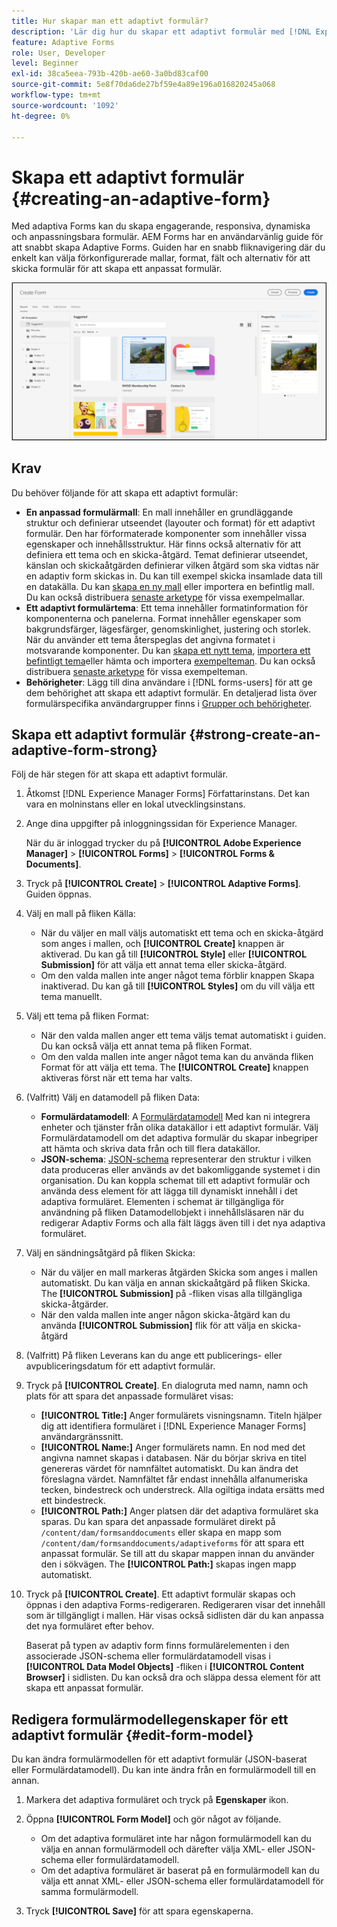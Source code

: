 ```yaml
---
title: Hur skapar man ett adaptivt formulär?
description: 'Lär dig hur du skapar ett adaptivt formulär med [!DNL Experience Manager Forms]. Adaptiva Forms är responsiva HTML5-formulär som effektiviserar informationsinsamling och -bearbetning. Mer information om hur du skapar ett adaptivt formulär baserat på en formulärdatamodell och ett XML- eller JSON-schema. '
feature: Adaptive Forms
role: User, Developer
level: Beginner
exl-id: 38ca5eea-793b-420b-ae60-3a0bd83caf00
source-git-commit: 5e8f70da6de27bf59e4a89e196a016820245a068
workflow-type: tm+mt
source-wordcount: '1092'
ht-degree: 0%

---
```


# Skapa ett adaptivt formulär {#creating-an-adaptive-form}


Med adaptiva Forms kan du skapa engagerande, responsiva, dynamiska och anpassningsbara formulär. AEM Forms har en användarvänlig guide för att snabbt skapa Adaptive Forms. Guiden har en snabb fliknavigering där du enkelt kan välja förkonfigurerade mallar, format, fält och alternativ för att skicka formulär för att skapa ett anpassat formulär.

<!-- 

You can choose to create an Adaptive Form based on a form model or schema or without a form model. It is important to carefully choose the form model that not only suits your requirements but extends your existing infrastructural investments and assets. You get to choose from the following options to create an Adaptive Form: 

-->

![Guide för att skapa ett adaptivt formulär](/help/release-notes/assets/wizard.png)

<!-- 

Adaptive Forms allow you to create forms that are engaging, responsive, dynamic, and adaptive. [!DNL AEM Forms] provides an intuitive wizard and out-of-the-box components to create Adaptive Forms. You can choose to create an Adaptive Form based on a form model or schema or without a form model. It is important to carefully choose the form model that not only suits your requirements but extends your existing infrastructural investments and assets. You get to choose from the following options to create an Adaptive Form:

* **Using a form data model**
  [Data integration](data-integration.md) lets you integrate entities and services from disparate data sources in to a Form Data Model that you can use to create Adaptive Forms. Choose Form Data Model if the Adaptive Form you are creating involves fetching and write data from and to multiple data source.

  <!--  * **Using an XDP Form Template**
   It is an ideal form model if you have investments in XFA-based or XDP forms. It provides a direct way to convert your XFA-based forms into Adaptive Forms. Any existing XFA rules are retained in the associated Adaptive Forms. The resulting Adaptive Forms support XFA constructs, such as validations, events, properties, and patterns. 

* **Using an XML Schema Definition (XSD) or a JSON Schema**
   XML and JSON schemas represent the structure in which data is produced or consumed by the back-end system in your organization. You can associate the schema to an Adaptive Form and use its elements to add dynamic content to the Adaptive Form. The elements of the schema will be available for use in the Data Model Objects tab of the Content browser when authoring Adaptive Forms.

* **Using none or without a form model**
   Adaptive Forms created with this option don’t use any form model. The data XML generated from such forms has flat structure with fields and corresponding values. -->

## Krav

Du behöver följande för att skapa ett adaptivt formulär:

* **En anpassad formulärmall**: En mall innehåller en grundläggande struktur och definierar utseendet (layouter och format) för ett adaptivt formulär. Den har förformaterade komponenter som innehåller vissa egenskaper och innehållsstruktur. Här finns också alternativ för att definiera ett tema och en skicka-åtgärd. Temat definierar utseendet, känslan och skickaåtgärden definierar vilken åtgärd som ska vidtas när en adaptiv form skickas in. Du kan till exempel skicka insamlade data till en datakälla. Du kan [skapa en ny mall](template-editor.md) eller importera en befintlig mall. Du kan också distribuera [senaste arketype](https://experienceleague.adobe.com/docs/experience-manager-core-components/using/developing/archetype/using.html?lang=en#:~:text=The%20AEM%20Archetype%20is%20made%20up%20of%20modules%3A,and%20request%20filters.%20it.tests%3A%20are%20Java-based%20integration%20tests.) för vissa exempelmallar.
* **Ett adaptivt formulärtema**: Ett tema innehåller formatinformation för komponenterna och panelerna. Format innehåller egenskaper som bakgrundsfärger, lägesfärger, genomskinlighet, justering och storlek. När du använder ett tema återspeglas det angivna formatet i motsvarande komponenter. Du kan [skapa ett nytt tema](themes.md), [importera ett befintligt tema](import-export-forms-templates.md#uploading-a-theme)eller hämta och importera [exempelteman](https://documentcloud.adobe.com/link/track?uri=urn:aaid:scds:US:2779f80e-16ba-4cd1-a96f-8e2b53f3be25). Du kan också distribuera [senaste arketype](https://experienceleague.adobe.com/docs/experience-manager-core-components/using/developing/archetype/using.html?lang=en#:~:text=The%20AEM%20Archetype%20is%20made%20up%20of%20modules%3A,and%20request%20filters.%20it.tests%3A%20are%20Java-based%20integration%20tests.) för vissa exempelteman.
* **Behörigheter**: Lägg till dina användare i [!DNL forms-users] för att ge dem behörighet att skapa ett adaptivt formulär. En detaljerad lista över formulärspecifika användargrupper finns i [Grupper och behörigheter](forms-groups-privileges-tasks.md).

## Skapa ett adaptivt formulär {#strong-create-an-adaptive-form-strong}

Följ de här stegen för att skapa ett adaptivt formulär.

1. Åtkomst [!DNL Experience Manager Forms] Författarinstans. Det kan vara en molninstans eller en lokal utvecklingsinstans.

1. Ange dina uppgifter på inloggningssidan för Experience Manager.

   När du är inloggad trycker du på **[!UICONTROL Adobe Experience Manager]** > **[!UICONTROL Forms]** > **[!UICONTROL Forms & Documents]**.

1. Tryck på **[!UICONTROL Create]**  > **[!UICONTROL Adaptive Forms]**. Guiden öppnas.
1. Välj en mall på fliken Källa:
   * När du väljer en mall väljs automatiskt ett tema och en skicka-åtgärd som anges i mallen, och **[!UICONTROL Create]** knappen är aktiverad. Du kan gå till **[!UICONTROL Style]** eller **[!UICONTROL Submission]** för att välja ett annat tema eller skicka-åtgärd.
   * Om den valda mallen inte anger något tema förblir knappen Skapa inaktiverad. Du kan gå till **[!UICONTROL Styles]** om du vill välja ett tema manuellt.
1. Välj ett tema på fliken Format:
   * När den valda mallen anger ett tema väljs temat automatiskt i guiden. Du kan också välja ett annat tema på fliken Format.
   * Om den valda mallen inte anger något tema kan du använda fliken Format för att välja ett tema. The **[!UICONTROL Create]** knappen aktiveras först när ett tema har valts.
1. (Valfritt) Välj en datamodell på fliken Data:
   * **Formulärdatamodell**: A [Formulärdatamodell](data-integration.md) Med kan ni integrera enheter och tjänster från olika datakällor i ett adaptivt formulär. Välj Formulärdatamodell om det adaptiva formulär du skapar inbegriper att hämta och skriva data från och till flera datakällor.
   * **JSON-schema**: [JSON-schema](adaptive-form-json-schema-form-model.md) representerar den struktur i vilken data produceras eller används av det bakomliggande systemet i din organisation. Du kan koppla schemat till ett adaptivt formulär och använda dess element för att lägga till dynamiskt innehåll i det adaptiva formuläret. Elementen i schemat är tillgängliga för användning på fliken Datamodellobjekt i innehållsläsaren när du redigerar Adaptiv Forms och alla fält läggs även till i det nya adaptiva formuläret.
1. Välj en sändningsåtgärd på fliken Skicka:
   * När du väljer en mall markeras åtgärden Skicka som anges i mallen automatiskt. Du kan välja en annan skickaåtgärd på fliken Skicka. The **[!UICONTROL  Submission]** på -fliken visas alla tillgängliga skicka-åtgärder.
   * När den valda mallen inte anger någon skicka-åtgärd kan du använda **[!UICONTROL  Submission]** flik för att välja en skicka-åtgärd

1. (Valfritt) På fliken Leverans kan du ange ett publicerings- eller avpubliceringsdatum för ett adaptivt formulär.

1. Tryck på **[!UICONTROL Create]**. En dialogruta med namn, namn och plats för att spara det anpassade formuläret visas:

   * **[!UICONTROL Title:]** Anger formulärets visningsnamn. Titeln hjälper dig att identifiera formuläret i [!DNL Experience Manager Forms] användargränssnitt.
   * **[!UICONTROL Name:]** Anger formulärets namn. En nod med det angivna namnet skapas i databasen. När du börjar skriva en titel genereras värdet för namnfältet automatiskt. Du kan ändra det föreslagna värdet. Namnfältet får endast innehålla alfanumeriska tecken, bindestreck och understreck. Alla ogiltiga indata ersätts med ett bindestreck.
   * **[!UICONTROL Path:]** Anger platsen där det adaptiva formuläret ska sparas. Du kan spara det anpassade formuläret direkt på `/content/dam/formsanddocuments` eller skapa en mapp som `/content/dam/formsanddocuments/adaptiveforms` för att spara ett anpassat formulär. Se till att du skapar mappen innan du använder den i sökvägen. The **[!UICONTROL Path:]** skapas ingen mapp automatiskt.

1. Tryck på **[!UICONTROL Create]**. Ett adaptivt formulär skapas och öppnas i den adaptiva Forms-redigeraren. Redigeraren visar det innehåll som är tillgängligt i mallen. Här visas också sidlisten där du kan anpassa det nya formuläret efter behov.

   Baserat på typen av adaptiv form finns formulärelementen i den associerade <!--XFA form template, XML schema or --> JSON-schema eller formulärdatamodell visas i **[!UICONTROL Data Model Objects]** -fliken i **[!UICONTROL Content Browser]** i sidlisten. Du kan också dra och släppa dessa element för att skapa ett anpassat formulär.

<!-- ## Create an Adaptive Form based on a Form Data Model {#fdm}

[Data integration](data-integration.md) lets you integrate multiple data sources and bring their entities and services together to create a form data model. It is an extension of JSON schema. You can use a Form Data Model to create an Adaptive Form. The entities or data model objects configured in a Form Data Model are available as data model objects for form authoring. They are bound to respective data sources and used to prefill a form and write submitted data back to the respective data sources. You can also call services configured in a Form Data Model using Adaptive Form rules.

To use a Form Data Model for creating an Adaptive Form:

1. In Form Model tab on Add Properties screen, select **[!UICONTROL Form Data Model]** in the **[!UICONTROL Select From]** drop-down list.

   ![Create an Adaptive Form](assets/create-af-1-1.png)

1. Tap to expand **[!UICONTROL Select Form Data Model]**. All available form data models are listed.Select a from data model.

>[!NOTE]
>
>You can also change the Form Data Model for an Adaptive Form. For detailed steps, see [Edit Form Model properties of an Adaptive Form](#edit-form-model).

## Create an Adaptive Form based on XML or JSON schema {#create-an-adaptive-form-based-on-xml-or-json-schema}

XML and JSON schemas represent the structure in which data is produced or consumed by the back-end system in your organization. You can associate a schema to an Adaptive Form and use its elements to add dynamic content to the Adaptive Form. The elements of the schema are available in the Data Model Object tab of the content browser for authoring Adaptive Forms. You can drag-drop the schema elements to build the form.

See the following documents to understand how to design XML or JSON schema for authoring Adaptive Forms.

* [Creating Adaptive Forms using XML schema](adaptive-form-xml-schema-form-model.md)
* [Creating Adaptive Forms using JSON schema](adaptive-form-json-schema-form-model.md)

Do the following to use XML or JSON schema as form model for an Adaptive Form:

1. On the **[!UICONTROL Add Properties]** step of Adaptive Form creation page, tap on the **[!UICONTROL Form Model]** tab.
1. In the Form Model tab, select **[!UICONTROL Schema]** from the **[!UICONTROL Select From]** drop-down field.

1. Tap **[!UICONTROL Select Schema]** and do one of the following:

    * **[!UICONTROL Upload from disk]** - Select this option and tap Upload Schema Definition to browse and upload an XML schema or JSON schema from your file system. The uploaded schema file resides with the form and is not accessible to other Adaptive Forms.
    * **[!UICONTROL Search in repository]** - Select this option to select from the list of schema definition files available in the repository. Select the XML or JSON schema file as form model. The selected schema is associated with the form by reference and is accessible for use in other Adaptive Forms.

      Ensure that the JSON schema filename ends with **.schema.json**. For example: mySchema.schema.json

   ![Selecting XML or JSON schema](assets/upload-schema.png)
**Figure:** *Selecting XML or JSON schema*

1. (For XML schema only) After you select or upload an XML Schema, specify a root element of the selected XSD file to map with the Adaptive Form.

   ![Selecting XSD root element](assets/xsd-root-element.png)
**Figure:** *Selecting XSD root element*

>[!NOTE]
>
>You can also change the schema for an Adaptive Form. For detailed steps, see [Edit Form Model properties of an Adaptive Form](#edit-form-model). -->

## Redigera formulärmodellegenskaper för ett adaptivt formulär {#edit-form-model}

Du kan ändra formulärmodellen för ett adaptivt formulär (JSON-baserat eller Formulärdatamodell). Du kan inte ändra från en formulärmodell till en annan.

1. Markera det adaptiva formuläret och tryck på **Egenskaper** ikon.
1. Öppna **[!UICONTROL Form Model]** och gör något av följande.

   * Om det adaptiva formuläret inte har någon formulärmodell kan du välja en annan formulärmodell och därefter välja <!-- a form template, --> XML- eller JSON-schema eller formulärdatamodell.
   * Om det adaptiva formuläret är baserat på en formulärmodell kan du välja ett annat <!-- form template, --> XML- eller JSON-schema eller formulärdatamodell för samma formulärmodell.

1. Tryck **[!UICONTROL Save]** för att spara egenskaperna.
